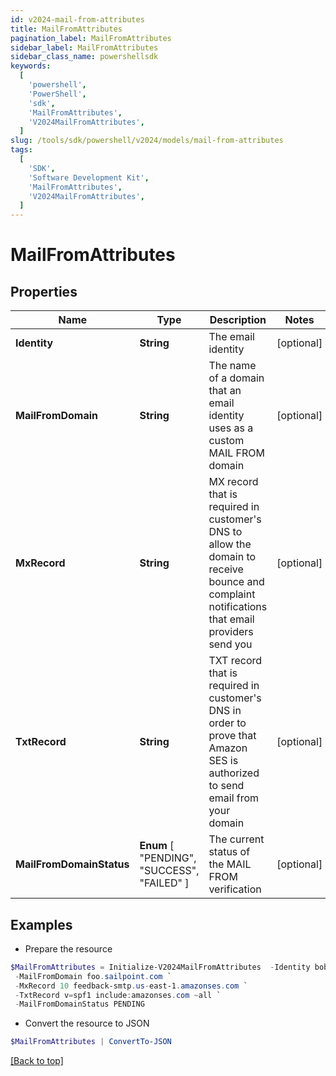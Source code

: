 ```yaml
---
id: v2024-mail-from-attributes
title: MailFromAttributes
pagination_label: MailFromAttributes
sidebar_label: MailFromAttributes
sidebar_class_name: powershellsdk
keywords:
  [
    'powershell',
    'PowerShell',
    'sdk',
    'MailFromAttributes',
    'V2024MailFromAttributes',
  ]
slug: /tools/sdk/powershell/v2024/models/mail-from-attributes
tags:
  [
    'SDK',
    'Software Development Kit',
    'MailFromAttributes',
    'V2024MailFromAttributes',
  ]
---
```


# MailFromAttributes

## Properties

| Name | Type | Description | Notes |
| --- | --- | --- | --- |
| **Identity** | **String** | The email identity | [optional] |
| **MailFromDomain** | **String** | The name of a domain that an email identity uses as a custom MAIL FROM domain | [optional] |
| **MxRecord** | **String** | MX record that is required in customer's DNS to allow the domain to receive bounce and complaint notifications that email providers send you | [optional] |
| **TxtRecord** | **String** | TXT record that is required in customer's DNS in order to prove that Amazon SES is authorized to send email from your domain | [optional] |
| **MailFromDomainStatus** | **Enum** [ "PENDING", "SUCCESS", "FAILED" ] | The current status of the MAIL FROM verification | [optional] |

## Examples

- Prepare the resource

```powershell
$MailFromAttributes = Initialize-V2024MailFromAttributes  -Identity bob.smith@sailpoint.com `
 -MailFromDomain foo.sailpoint.com `
 -MxRecord 10 feedback-smtp.us-east-1.amazonses.com `
 -TxtRecord v=spf1 include:amazonses.com ~all `
 -MailFromDomainStatus PENDING
```

- Convert the resource to JSON

```powershell
$MailFromAttributes | ConvertTo-JSON
```

[[Back to top]](#)
